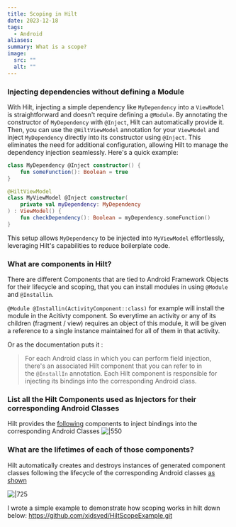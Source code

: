 ```yaml
---
title: Scoping in Hilt
date: 2023-12-18
tags:
  - Android
aliases: 
summary: What is a scope?
image:
  src: ""
  alt: ""
---
```

### Injecting dependencies without defining a Module
With Hilt, injecting a simple dependency like `MyDependency` into a `ViewModel` is straightforward and doesn't require defining a `@Module`. By annotating the constructor of `MyDependency` with `@Inject`, Hilt can automatically provide it. Then, you can use the `@HiltViewModel` annotation for your `ViewModel` and inject `MyDependency` directly into its constructor using `@Inject`. This eliminates the need for additional configuration, allowing Hilt to manage the dependency injection seamlessly. Here's a quick example:

```kotlin
class MyDependency @Inject constructor() {
    fun someFunction(): Boolean = true
}

@HiltViewModel
class MyViewModel @Inject constructor(
    private val myDependency: MyDependency
) : ViewModel() {
    fun checkDependency(): Boolean = myDependency.someFunction()
}
```

This setup allows `MyDependency` to be injected into `MyViewModel` effortlessly, leveraging Hilt's capabilities to reduce boilerplate code.



### What are components in Hilt?
There are different Components that are tied to Android Framework Objects for their lifecycle and scoping, that you can install modules in using `@Module` and `@Installin`.

`@Module @Installin(ActivityComponent::class)` for example will install the module in the Acitivty component. So everytime an activity or any of its children (fragment / view) requires an object of this module, it will be given a reference to a single instance maintained for all of them in that activity.

Or as the documentation puts it : 
> For each Android class in which you can perform field injection, there's an associated Hilt component that you can refer to in the `@InstallIn` annotation. Each Hilt component is responsible for injecting its bindings into the corresponding Android class.


### List all the Hilt Components used as Injectors for their corresponding Android Classes

Hilt provides the [following](https://developer.android.com/training/dependency-injection/hilt-android#generated-components) components to inject bindings into the corresponding Android Classes
![|550](https://i.imgur.com/gi3QtoN.png)

### What are the lifetimes of each of those components?
Hilt automatically creates and destroys instances of generated component classes following the lifecycle of the corresponding Android classes [as shown](https://developer.android.com/training/dependency-injection/hilt-android#component-lifetimes)


![|725](https://i.imgur.com/T8JSl1y.png)


I wrote a simple example to demonstrate how scoping works in hilt down below: 
https://github.com/xidsyed/HiltScopeExample.git